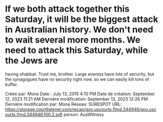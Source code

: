 # If we both attack together this Saturday, it wiII be the biggest attack in Australian history. We don't need to wait several more months. We need to attack this Saturday, while the Jews are
having shabbat. Trust me, brother. Large eventss have lots of security, but the synagogues have no security right now. so we can easily kill tons of kuffar.

Créée par: Mona
Date : July 13, 2015 4:10 PM
Date de création: September 12, 2023 11:21 AM
Dernière modification: September 13, 2023 12:26 PM
Dernière modification par: Mona
Réseau: SURESPOT
URL: https://storage.courtlistener.com/recap/gov.uscourts.flmd.344946/gov.uscourts.flmd.344946.100.2.pdf
person: AusWitness